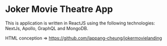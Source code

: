 # Joker Movie Theatre App

This is application is written in ReactJS using the following technologies:
NextJs, Apollo, GraphQL and MongoDB.

HTML conception => https://github.com/lappang-cheung/jokermovielanding
